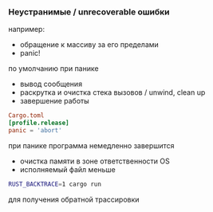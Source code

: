### Неустранимые / unrecoverable ошибки

например:
- обращение к массиву за его пределами
- panic!

по умолчанию при панике
- вывод сообщения
- раскрутка и очистка стека вызовов / unwind, clean up
- завершение работы

```toml
Cargo.toml
[profile.release]
panic = 'abort'
```

при панике программа немедленно завершится
- очистка памяти в зоне ответственности OS
- исполняемый файл меньше

```bash
RUST_BACKTRACE=1 cargo run
```
для получения обратной трассировки
